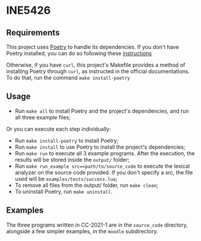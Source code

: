 # INE5426

## Requirements

This project uses [Poetry](https://python-poetry.org/) to handle its dependencies. If you don't have Poetry installed, you can do so following these [instructions](https://python-poetry.org/docs/#installation)

Otherwise, if you have `curl`, this project's Makefile provides a method of installing Poetry through `curl`, as instructed in the official documentations. To do that, run the command `make install-poetry`

## Usage
- Run `make all` to install Poetry and the project's dependencies, and run all three example files;

Or you can execute each step individually:
- Run `make install-poetry` to install Poetry;
- Run `make install` to use Poetry to install the project's dependencies;
- Run `make run` to execute all 3 example programs. After the execution, the results will be stored inside the `output/` folder;
- Run `make run_example src=<path/to/source_code` to execute the lexical analyzer on the source code provided. If you don't specify a src, the file used will be `examples/tests/success.lua`;
- To remove all files from the output/ folder, run `make clean`;
- To uninstall Poetry, run `make uninstall`.

## Examples
The three programs written in CC-2021-1 are in the `source_code` directory, alongside a few simpler examples, in the `moodle` subdirectory.

